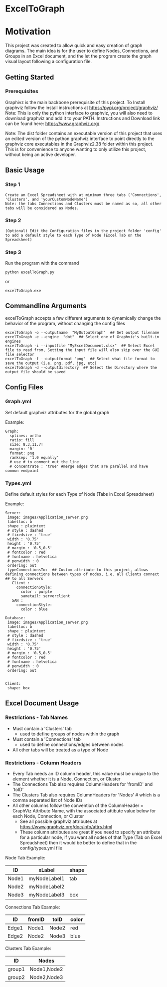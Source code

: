 # ExcelToGraph

# Motivation
This project was created to allow quick and easy creation of graph diagrams.  The main idea is for the user to define Nodes, Connections, and Groups in an Excel document, and the let the program create the graph visual layout following a configuration file.

## Getting Started
### Prerequisites
Graphivz is the main backbone prerequisite of this project. To Install graphviz follow the install instructions at https://pypi.org/project/graphviz/
Note: This is only the python interface to graphviz, you will also need to download graphviz and add it to your PATH.  Instructions and Download link can be found here: https://www.graphviz.org/

Note: The dist folder contains an executable version of this project that uses an edited version of the python graphviz interface to point directly to the graphviz core executables in the Graphviz2.38 folder within this project.  This is for convenience to anyone wanting to only utilize this project, without being an active developer.

## Basic Usage
### Step  1
```
Create an Excel Spreadsheet with at minimum three tabs ('Connections', 'Clusters', and 'yourCustomNodeName')
Note: the tabs Connections and Clusters must be named as so, all other tabs will be considered as Nodes.
```

### Step 2
```
(Optional) Edit the Configuration files in the project folder 'config' to add a default style to each Type of Node (Excel Tab on the Spreadsheet)
```

### Step 3
Run the program with the command
```
python excelToGraph.py
```
or
```
excelToGraph.exe
```


## Commandline Arguments
excelToGraph accepts a few different arguments to dynamically change the behavior of the program, without changing the config files 
```
excelToGraph -o --outputname  "MyOutputGraph"  ## Set output filename
excelToGraph -e --engine  "dot"  ## Select one of Graphviz's built-in engines
excelToGraph -i --inputfile "MyExcelDocument.xlsx"  ## Select Excel file to read from, Setting the input file will also skip over the GUI file selector
excelToGraph -f --outputformat "png"  ## Select what file format to save the output (i.e. png, pdf, jpg, etc)
excelToGraph -d --outputdirectory  ## Select the Directory where the output file should be saved
```

## Config Files
### Graph.yml
Set default graphviz attributes for the global graph

Example:
```
Graph:
  splines: ortho
  ratio: fill
  size: 8.3,11.7!
  margin: '0' 
  format: png
  ranksep: '1.0 equally'
  # use # to comment out the line
  # concentrate : 'true' #merge edges that are parallel and have common endpoint
 ```
 
 ### Types.yml
 Define default styles for each Type of Node (Tabs in Excel Spreadsheet)
 
 Example:
 ```
 Server:
  image: images/Application_server.png
  labelloc: b
  shape : plaintext
  # style : dashed
  # fixedsize : 'true'
  width : '0.75'
  height : '0.75' 
  # margin : '0.5,0.5'
  # fontcolor : red
  # fontname : helvetica
  # penwidth : 0
  ordering: out
  typeConnectionsTo:  ## Custom attribute to this project, allows defining connections between types of nodes, i.e. all Clients connect                       ## to all Servers 
    Client :
      connectionStyle:
        color : purple
        sametail: serverclient
    SAN :
      connectionStyle:
        color : blue

Database:
  image: images/Application_server.png
  labelloc: b
  shape : plaintext
  # style : dashed
  # fixedsize : 'true'
  width : '0.75'
  height : '0.75' 
  # margin : '0.5,0.5'
  # fontcolor : red
  # fontname : helvetica
  # penwidth : 0
  ordering: out
      

Client:
  shape: box
```

## Excel Document Usage
### Restrictions - Tab Names
* Must contain a 'Clusters' tab 
  * used to define groups of nodes within the graph
* Must contain a 'Connections' tab
  * used to define connections/edges between nodes
* All other tabs will be treated as a type of Node

### Restrictions - Column Headers
* Every Tab needs an ID column header, this value must be unique to the element whether it is a Node, Connection, or Cluster
* The Connections Tab also requires ColumnHeaders for 'fromID' and 'toID'
* The Clusters Tab also requires ColumnHeaders for 'Nodes' # which is a comma separated list of Node IDs
* All other columns follow the convention of the ColumnHeader = GraphViz Attribute Name, with the associated attibute value below for each Node, Connection, or Cluster
  * See all possible graphviz attributes at https://www.graphviz.org/doc/info/attrs.html
  * These column attributes are great if you need to specify an attribute for a particular node, if you want all nodes of that Type (Tab on Excel Spreadsheet) then it would be better to define that in the config/types.yml file
  
Node Tab Example:

| ID | xLabel | shape |
| -- | ------ | ----- |
| Node1 | myNodeLabel1 | tab |
| Node2 | myNodeLabel2 |  |
| Node3 | myNodeLabel3 | box |

Connections Tab Example:

| ID | fromID | toID | color |
| -- | ------ | ---- | ----- |
| Edge1 | Node1 | Node2 | red |
| Edge2 | Node2 | Node3 | blue |

Clusters Tab Example:

| ID | Nodes | 
| -- | ------ |
| group1 | Node1,Node2 | 
| group2 | Node2,Node3 |  







